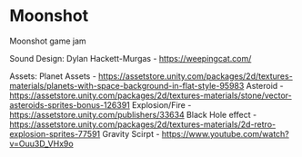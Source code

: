 # Moonshot
Moonshot game jam


Sound Design:
  Dylan Hackett-Murgas - https://weepingcat.com/


Assets:
  Planet Assets - https://assetstore.unity.com/packages/2d/textures-materials/planets-with-space-background-in-flat-style-95983
  Asteroid - https://assetstore.unity.com/packages/2d/textures-materials/stone/vector-asteroids-sprites-bonus-126391
  Explosion/Fire - https://assetstore.unity.com/publishers/33634
  Black Hole effect - https://assetstore.unity.com/packages/2d/textures-materials/2d-retro-explosion-sprites-77591
  Gravity Scirpt - https://www.youtube.com/watch?v=Ouu3D_VHx9o
  
